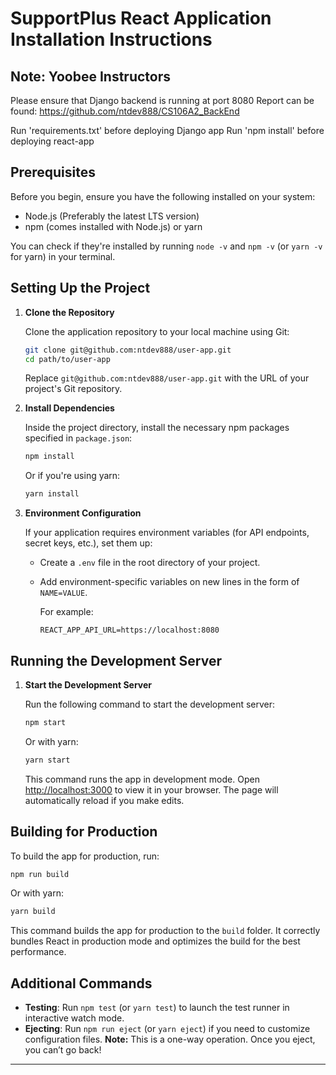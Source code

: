 # SupportPlus React Application Installation Instructions

## Note: Yoobee Instructors

Please ensure that Django backend is running at port 8080
Report can be found: https://github.com/ntdev888/CS106A2_BackEnd

Run 'requirements.txt' before deploying Django app
Run 'npm install' before deploying react-app


## Prerequisites

Before you begin, ensure you have the following installed on your system:
- Node.js (Preferably the latest LTS version)
- npm (comes installed with Node.js) or yarn

You can check if they're installed by running `node -v` and `npm -v` (or `yarn -v` for yarn) in your terminal.

## Setting Up the Project

1. **Clone the Repository**

   Clone the application repository to your local machine using Git:

   ```bash
   git clone git@github.com:ntdev888/user-app.git
   cd path/to/user-app
   ```

   Replace `git@github.com:ntdev888/user-app.git` with the URL of your project's Git repository.

2. **Install Dependencies**

   Inside the project directory, install the necessary npm packages specified in `package.json`:

   ```bash
   npm install
   ```
   
   Or if you're using yarn:
   
   ```bash
   yarn install
   ```

3. **Environment Configuration**

   If your application requires environment variables (for API endpoints, secret keys, etc.), set them up:

   - Create a `.env` file in the root directory of your project.
   - Add environment-specific variables on new lines in the form of `NAME=VALUE`.

     For example:
     ```plaintext
     REACT_APP_API_URL=https://localhost:8080
     ```

## Running the Development Server

1. **Start the Development Server**

   Run the following command to start the development server:

   ```bash
   npm start
   ```
   
   Or with yarn:
   
   ```bash
   yarn start
   ```

   This command runs the app in development mode. Open [http://localhost:3000](http://localhost:3000) to view it in your browser. The page will automatically reload if you make edits.

## Building for Production

To build the app for production, run:

```bash
npm run build
```

Or with yarn:

```bash
yarn build
```

This command builds the app for production to the `build` folder. It correctly bundles React in production mode and optimizes the build for the best performance.

## Additional Commands

- **Testing**: Run `npm test` (or `yarn test`) to launch the test runner in interactive watch mode.
- **Ejecting**: Run `npm run eject` (or `yarn eject`) if you need to customize configuration files. **Note:** This is a one-way operation. Once you eject, you can’t go back!

---